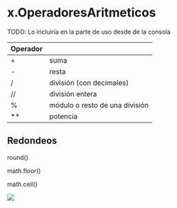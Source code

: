 # x.OperadoresAritmeticos

TODO: Lo incluiría en la parte de uso desde de la consola

|Operador||
|---|---
|+| suma
|-|resta
|/|división (con decimales)
|//|división entera
|%|módulo o resto de una división
|**|potencia


## Redondeos

round()

math.floor()

math.ceil()

![](https://pbs.twimg.com/media/Er2aYw9XIAAAOPm?format=jpg)